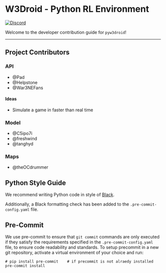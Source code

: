 # W3Droid - Python RL Environment
[![Discord](https://img.shields.io/discord/591914197219016707.svg?color=7289da&label=Project%20Discord&logo=discord&style=flat-square)](https://discord.gg/qfXneBxBed)

Welcome to the developer contribution guide for `pyw3droid`!

---
## Project Contributors

### API 

- @Pad
- @Helpstone
- @War3NEFans

#### Ideas

- Simulate a game in faster than real time

### Model

- @C5ipo7i
- @freshwind
- @tanghyd

### Maps

- @theOCdrummer

## Python Style Guide

We recommend writing Python code in style of [Black](https://github.com/psf/black).

Additionally, a Black formatting check has been added to the `.pre-commit-config.yaml` file.

## Pre-Commit

We use pre-commit to ensure that `git commit` commands are only executed if they 
satisfy the requirements specified in the `.pre-commit-config.yaml` file, to ensure 
code readability and standards. To setup precommit in a new git repository, activate a 
virtual environment of your choice and run:

    # pip install pre-commit    # if precommit is not alraedy installed
    pre-commit install